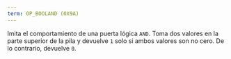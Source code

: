 ```yaml
---
term: OP_BOOLAND (0X9A)
---
```


Imita el comportamiento de una puerta lógica `AND`. Toma dos valores en la parte superior de la pila y devuelve `1` solo si ambos valores son no cero. De lo contrario, devuelve `0`.